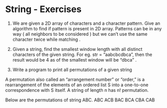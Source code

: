 # String - Exercises
1. We are given a 2D array of characters and a character pattern. Give an algorithm to find if pattern is present in 2D array. Patterns can be in any way ( all neighbors to be considered ) but we can’t use the same character twice while matching .

2. Given a string, find the smallest window length with all distinct characters of the given string. For eg. str = “aabcbcdbca”, then the result would be 4 as of the smallest window will be “dbca” .

3. Write a program to print all permutations of a given string  

A permutation also called an “arrangement number” or “order,” is a rearrangement of the elements of an ordered list S into a one-to-one correspondence with S itself. A string of length n has n! permutation. 

Below are the permutations of string ABC. 
ABC ACB BAC BCA CBA CAB